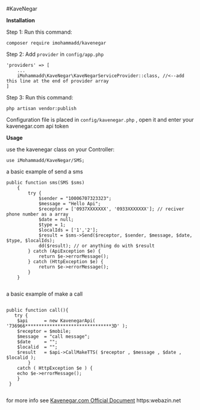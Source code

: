 #KaveNegar

**Installation**

Step 1:
Run this command:
```
composer require imohammadd/kavenegar
```
Step 2:
Add `provider` in `config/app.php`
```
'providers' => [
    ...
    iMohammadd\KaveNegar\KaveNegarServiceProvider::class, //<--add this line at the end of provider array
]
```

Step 3:
Run this command:
```
php artisan vendor:publish
```

Configuration file is placed in `config/kavenegar.php` , open it and enter your kavenegar.com api token






**Usage**


use the kavenegar class on your Controller:
```
use iMohammadd/KaveNegar/SMS;
```

a basic example of send a sms
```
public function sms(SMS $sms)
    {
        try {
            $sender = "10006707323323";
            $message = "Hello Api";
            $receptor = ['0937XXXXXXX', '0933XXXXXXX']; // reciver phone number as a array
            $date = null;
            $type = 1;
            $localIds = ['1','2'];
            $result = $sms->Send($receptor, $sender, $message, $date, $type, $localIds);
            dd($result); // or anything do with $result
        } catch (ApiException $e) {
            return $e->errorMessage();
        } catch (HttpException $e) {
            return $e->errorMessage();
        }
    }
    
```
a basic example of make a call
```
  
public function call(){
   try {
	$api      = new KavenegarApi( '736966********************************3D' );
	$receptor = $mobile;
	$message  = "call message";
	$date     = "";
	$localid  = "";
	$result   = $api->CallMakeTTS( $receptor , $message , $date , $localid );    
        }
    catch ( HttpException $e ) {
	echo $e->errorMessage();
	}
 }
                
```

for more info see [Kavenegar.com Official Document](http://kavenegar.com/rest.html)
https:webazin.net
